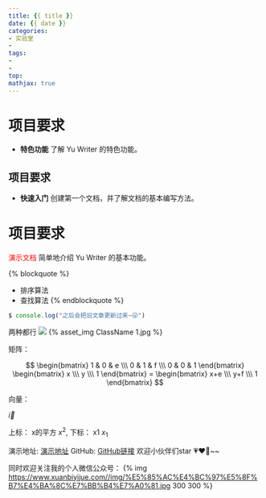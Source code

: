 ```yaml
---
title: {{ title }}
date: {{ date }}
categories: 
- 实验室
- 
tags:
-
-
top:
mathjax: true
---
```



# 项目要求
* **特色功能** 了解 Yu Writer 的特色功能。
## 项目要求
* **快速入门** 创建第一个文档，并了解文档的基本编写方法。

# 项目要求
<font color="#FF0000"> 演示文档 </font>简单地介绍 Yu Writer 的基本功能。

{% blockquote %}
* 排序算法
* 查找算法
{% endblockquote %}

``` javascript
$ console.log("之后会把旧文章更新过来~😜")
```

两种都行
![](1.jpg)
{% asset_img ClassName 1.jpg %}

矩阵：

$$
 \begin{bmatrix}
   1 & 0 & e \\\
   0 & 1 & f \\\
   0 & 0 & 1
  \end{bmatrix}
  \begin{bmatrix}
   x \\\
   y \\\
   1
  \end{bmatrix} =
  \begin{bmatrix}
   x+e \\\
   y+f \\\
   1
  \end{bmatrix}
$$

向量：

$\vec{i}$ 

上标： x的平方 $x^2$,
下标： x1  $x_1$


演示地址: [演示地址](https://yllg.github.io/ZWJ/)
GitHub: [GitHub链接](https://github.com/yllg/ZWJ)
欢迎小伙伴们star 💗❤️💖~~

同时欢迎关注我的个人微信公众号：
{% img https://www.xuanbiyijue.com//img/%E5%85%AC%E4%BC%97%E5%8F%B7%E4%BA%8C%E7%BB%B4%E7%A0%81.jpg 300 300 %}